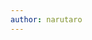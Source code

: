 ```yaml
---
author: narutaro
---
```

<script src="https://gist.github.com/narutaro/64d3b6edd16625ca3e58.js"></script>

